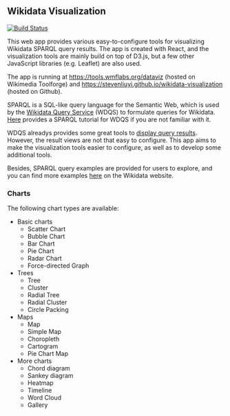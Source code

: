 ## Wikidata Visualization

[![Build Status](https://travis-ci.org/stevenliuyi/wikidata-visualization.svg?branch=master)](https://travis-ci.org/stevenliuyi/wikidata-visualization)

This web app provides various easy-to-configure tools for visualizing Wikidata SPARQL query results. The app is created with React, and the visualization tools are mainly build on top of D3.js, but a few other JavaScript libraries (e.g. Leaflet) are also used.

The app is running at <https://tools.wmflabs.org/dataviz> (hosted on Wikimedia Toolforge) and <https://stevenliuyi.github.io/wikidata-visualization>  (hosted on Github).

SPARQL is a SQL-like query language for the Semantic Web, which is used by the [Wikidata Query Service](https://query.wikidata.org/) (WDQS) to formulate queries for Wikidata. [Here](https://www.wikidata.org/wiki/Wikidata:SPARQL_tutorial) provides a SPARQL tutorial for WDQS if you are not familiar with it.

WDQS alreadys provides some great tools to [display query results](https://www.wikidata.org/wiki/Wikidata:SPARQL_query_service/Wikidata_Query_Help/Result_Views). However, the result views are not that easy to configure. This app aims to make the visualization tools easier to configure, as well as to develop some additional tools.

Besides, SPARQL query examples are provided for users to explore, and you can find more examples [here](https://www.wikidata.org/wiki/Wikidata:SPARQL_query_service/queries/examples) on the Wikidata website.

### Charts
The following chart types are available:
- Basic charts
  - Scatter Chart
  - Bubble Chart
  - Bar Chart
  - Pie Chart
  - Radar Chart
  - Force-directed Graph
- Trees
  - Tree
  - Cluster
  - Radial Tree
  - Radial Cluster
  - Circle Packing
- Maps
  - Map
  - Simple Map
  - Choropleth
  - Cartogram
  - Pie Chart Map
- More charts
  - Chord diagram
  - Sankey diagram
  - Heatmap
  - Timeline
  - Word Cloud
  - Gallery
